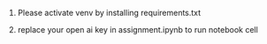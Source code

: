 1. Please activate venv by installing requirements.txt

2. replace your open ai key in assignment.ipynb to run notebook cell